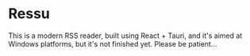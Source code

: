 # Ressu

This is a modern RSS reader, built using React + Tauri, and it's aimed at Windows platforms, but it's not finished yet. Please be patient...
